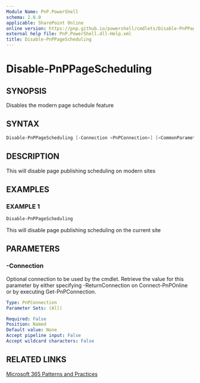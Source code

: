 ```yaml
---
Module Name: PnP.PowerShell
schema: 2.0.0
applicable: SharePoint Online
online version: https://pnp.github.io/powershell/cmdlets/Disable-PnPPageScheduling.html
external help file: PnP.PowerShell.dll-Help.xml
title: Disable-PnPPageScheduling
---
```

  
# Disable-PnPPageScheduling

## SYNOPSIS

Disables the modern page schedule feature

## SYNTAX

```powershell
Disable-PnPPageScheduling [-Connection <PnPConnection>] [<CommonParameters>]
```

## DESCRIPTION

This will disable page publishing scheduling on modern sites

## EXAMPLES

### EXAMPLE 1
```powershell
Disable-PnPPageScheduling
```

This will disable page publishing scheduling on the current site

## PARAMETERS

### -Connection
Optional connection to be used by the cmdlet. Retrieve the value for this parameter by either specifying -ReturnConnection on Connect-PnPOnline or by executing Get-PnPConnection.

```yaml
Type: PnPConnection
Parameter Sets: (All)

Required: False
Position: Named
Default value: None
Accept pipeline input: False
Accept wildcard characters: False
```

## RELATED LINKS

[Microsoft 365 Patterns and Practices](https://aka.ms/m365pnp)